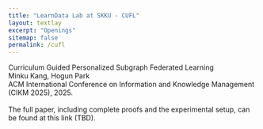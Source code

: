 ```yaml
---
title: "LearnData Lab at SKKU - CUFL"
layout: textlay
excerpt: "Openings"
sitemap: false
permalink: /cufl
---
```


Curriculum Guided Personalized Subgraph Federated Learning<br />
Minku Kang, Hogun Park<br />
ACM International Conference on Information and Knowledge Management (CIKM 2025), 2025.<br />
<br />
The full paper, including complete proofs and the experimental setup, can be found at this link (TBD).

<br />


<!-- 
<figure>
<img src="{{ site.url }}{{ site.baseurl }}/images/picpic/Gallery/DSC_0696.jpg" width="95%">
</figure> -->
